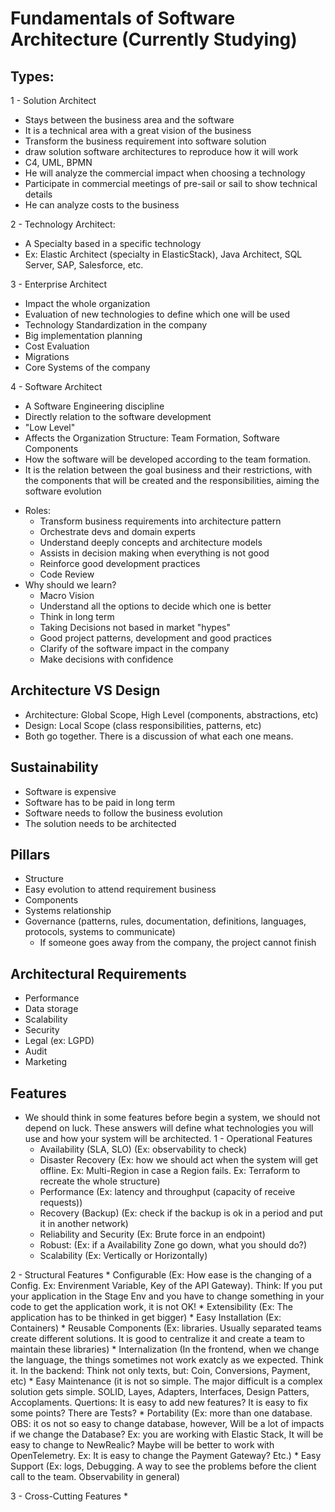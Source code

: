 # Fundamentals of Software Architecture (Currently Studying)

## Types:

1 - Solution Architect
  - Stays between the business area and the software
  - It is a technical area with a great vision of the business
  - Transform the business requirement into software solution
  - draw solution software architectures to reproduce how it will work 
  - C4, UML, BPMN
  - He will analyze the commercial impact when choosing a technology
  - Participate in commercial meetings of pre-sail or sail to show technical details
  - He can analyze costs to the business
  
2 - Technology Architect:
  - A Specialty based in a specific technology
  - Ex: Elastic Architect (specialty in ElasticStack), Java Architect, SQL Server, SAP, Salesforce, etc.
  
3 - Enterprise Architect
  - Impact the whole organization
  - Evaluation of new technologies to define which one will be used
  - Technology Standardization in the company
  - Big implementation planning
  - Cost Evaluation
  - Migrations
  - Core Systems of the company
  
4 - Software Architect
  - A Software Engineering discipline
  - Directly relation to the software development
  - "Low Level"
  - Affects the Organization Structure: Team Formation, Software Components
  - How the software will be developed according to the team formation.
  - It is the relation between the goal business and their restrictions, with the components that will be created and the responsibilities, aiming the software evolution
  * Roles:
    - Transform business requirements into architecture pattern
    - Orchestrate devs and domain experts
    - Understand deeply concepts and architecture models
    - Assists in decision making when everything is not good
    - Reinforce good development practices
    - Code Review
  * Why should we learn?
    - Macro Vision
    - Understand all the options to decide which one is better
    - Think in long term
    - Taking Decisions not based in market "hypes"
    - Good project patterns, development and good practices
    - Clarify of the software impact in the company
    - Make decisions with confidence

## Architecture VS Design
  - Architecture: Global Scope, High Level (components, abstractions, etc)
  - Design: Local Scope (class responsibilities, patterns, etc)
  - Both go together. There is a discussion of what each one means.

## Sustainability
  - Software is expensive
  - Software has to be paid in long term
  - Software needs to follow the business evolution
  - The solution needs to be architected

## Pillars
  - Structure
  - Easy evolution to attend requirement business
  - Components
  - Systems relationship
  - Governance (patterns, rules, documentation, definitions, languages, protocols, systems to communicate)
    * If someone goes away from the company, the project cannot finish

## Architectural Requirements
  - Performance
  - Data storage
  - Scalability
  - Security
  - Legal (ex: LGPD)
  - Audit
  - Marketing

## Features
  - We should think in some features before begin a system, we should not depend on luck. These answers will define what technologies you will use and how your system will be architected.
  1 - Operational Features
    * Availability (SLA, SLO) (Ex: observability to check)
    * Disaster Recovery (Ex: how we should act when the system will get offline. Ex: Multi-Region in case a Region fails. Ex: Terraform to recreate the whole structure)
    * Performance (Ex: latency and throughput (capacity of receive requests))
    * Recovery (Backup) (Ex: check if the backup is ok in a period and put it in another network)
    * Reliability and Security (Ex: Brute force in an endpoint)
    * Robust: (Ex: if a Availability Zone go down, what you should do?)
    * Scalability (Ex: Vertically or Horizontally)
    
  2 - Structural Features
    * Configurable (Ex: How ease is the changing of a Config. Ex: Envirenment Variable, Key of the API Gateway). Think: If you put your application in the Stage Env and you have to change something in your code to get the application work, it is not OK!
    * Extensibility (Ex: The application has to be thinked in get bigger)
    * Easy Installation (Ex: Containers)
    * Reusable Components (Ex: libraries. Usually separated teams create different solutions. It is good to centralize it and create a team to maintain these libraries)
    * Internalization (In the frontend, when we change the language, the things sometimes not work exatcly as we expected. Think it. In the backend: Think not only texts, but: Coin, Conversions, Payment, etc)
    * Easy Maintenance (it is not so simple. The major difficult is a complex solution gets simple. SOLID, Layes, Adapters, Interfaces, Design Patters, Accoplaments. Quertions: It is easy to add new features? It is easy to fix some points? There are Tests?
    * Portability (Ex: more than one database. OBS: it os not so easy to change database, however, Will be a lot of impacts if we change the Database? Ex: you are working with Elastic Stack, It will be easy to change to NewRealic? Maybe will be better to work with OpenTelemetry. Ex: It is easy to change the Payment Gateway? Etc.)
    * Easy Support (Ex: logs, Debugging. A way to see the problems before the client call to the team. Observability in general)
    
  3 - Cross-Cutting Features
    * 
